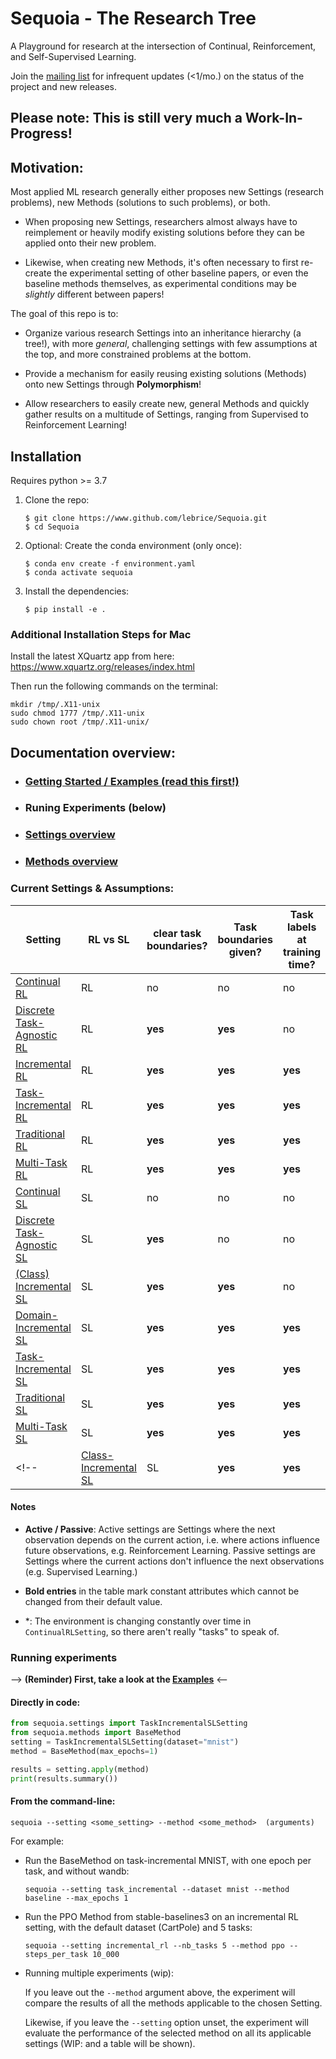# Sequoia - The Research Tree 

A Playground for research at the intersection of Continual, Reinforcement, and Self-Supervised Learning.

Join the [mailing list](https://groups.google.com/forum/#!forum/sequoia_research/join) for infrequent updates (<1/mo.) on the status of the project and new releases.

## Please note: This is still very much a Work-In-Progress!

## Motivation:
Most applied ML research generally either proposes new Settings (research problems), new Methods (solutions to such problems), or both.

- When proposing new Settings, researchers almost always have to reimplement or heavily modify existing solutions before they can be applied onto their new problem.

- Likewise, when creating new Methods, it's often necessary to first re-create the experimental setting of other baseline papers, or even the baseline methods themselves, as experimental conditions may be *slightly* different between papers!

The goal of this repo is to:

- Organize various research Settings into an inheritance hierarchy (a tree!), with more *general*, challenging settings with few assumptions at the top, and more constrained problems at the bottom.

- Provide a mechanism for easily reusing existing solutions (Methods) onto new Settings through **Polymorphism**!

- Allow researchers to easily create new, general Methods and quickly gather results on a multitude of Settings, ranging from Supervised to Reinforcement Learning!


## Installation
Requires python >= 3.7

1. Clone the repo:

    ```console
    $ git clone https://www.github.com/lebrice/Sequoia.git
    $ cd Sequoia
    ```

2. Optional: Create the conda environment (only once):

    ```console
    $ conda env create -f environment.yaml
    $ conda activate sequoia
    ```

3. Install the dependencies:

    ```console
    $ pip install -e .
    ```

### Additional Installation Steps for Mac

Install the latest XQuartz app from here: https://www.xquartz.org/releases/index.html

Then run the following commands on the terminal:

```console
mkdir /tmp/.X11-unix 
sudo chmod 1777 /tmp/.X11-unix 
sudo chown root /tmp/.X11-unix/
```

## Documentation overview:
- ### **[Getting Started / Examples (read this first!)](examples/)**
- ### Runing Experiments (below)
- ### [Settings overview](sequoia/settings/)
- ### [Methods overview](sequoia/methods/)


### Current Settings & Assumptions:

| Setting                                                                    | RL vs SL | clear task boundaries? | Task boundaries given? | Task labels at training time? | task labels at test time | Stationary context? | Fixed action space  |
| ------------------------------------------------------------------------   | --       | ---------------------- | ---------------------- | ----------------------------- | ------------------------ | ------------------- | ------------------- |
| [Continual RL](sequoia/settings/rl/continual/setting.py)                   | RL       | no                     | no                     | no                            | no                       | no                  | no(?)               |
| [Discrete Task-Agnostic RL](sequoia/settings/rl/discrete/setting.py)       | RL       | **yes**                | **yes**                | no                            | no                       | no                  | no(?)               |
| [Incremental RL](sequoia/settings/rl/incremental/setting.py)               | RL       | **yes**                | **yes**                | **yes**                       | no                       | no                  | no(?)               |
| [Task-Incremental RL](sequoia/settings/rl/task_incremental/setting.py)     | RL       | **yes**                | **yes**                | **yes**                       | **yes**                  | no                  | no(?)               |
| [Traditional RL](sequoia/settings/rl/task_incremental/setting.py)          | RL       | **yes**                | **yes**                | **yes**                       | no                       | **yes**             | no(?)               |
| [Multi-Task RL](sequoia/settings/rl/task_incremental/setting.py)           | RL       | **yes**                | **yes**                | **yes**                       | **yes**                  | **yes**             | no(?)               |
| [Continual SL](sequoia/settings/sl/continual/setting.py)                   | SL       | no                     | no                     | no                            | no                       | no                  | no                  |
| [Discrete Task-Agnostic SL](sequoia/settings/sl/discrete/setting.py)       | SL       | **yes**                | no                     | no                            | no                       | no                  | no                  |
| [(Class) Incremental SL](sequoia/settings/sl/incremental/setting.py)       | SL       | **yes**                | **yes**                | no                            | no                       | no                  | no                  |
| [Domain-Incremental SL](sequoia/settings/sl/domain_incremental/setting.py) | SL       | **yes**                | **yes**                | **yes**                       | no                       | no                  | **yes**             |
| [Task-Incremental SL](sequoia/settings/sl/task_incremental/setting.py)     | SL       | **yes**                | **yes**                | **yes**                       | **yes**                  | no                  | no                  |
| [Traditional SL](sequoia/settings/sl/traditional/setting.py)               | SL       | **yes**                | **yes**                | **yes**                       | no                       | **yes**             | no                  |
| [Multi-Task SL](sequoia/settings/sl/multi_task/setting.py)                 | SL       | **yes**                | **yes**                | **yes**                       | **yes**                  | **yes**             | no                  |
<!-- | [Class-Incremental SL](sequoia/settings/sl/class_incremental/setting.py)   | SL       | **yes**                | **yes**                | no                            | no                       | no                  | -->

#### Notes

- **Active / Passive**:
    Active settings are Settings where the next observation depends on the current action, i.e. where actions influence future observations, e.g. Reinforcement Learning.
    Passive settings are Settings where the current actions don't influence the next observations (e.g. Supervised Learning.)

- **Bold entries** in the table mark constant attributes which cannot be
   changed from their default value.

- \*: The environment is changing constantly over time in `ContinualRLSetting`, so
    there aren't really "tasks" to speak of.



### Running experiments

--> **(Reminder) First, take a look at the [Examples](/examples)** <--

#### Directly in code:

```python
from sequoia.settings import TaskIncrementalSLSetting
from sequoia.methods import BaseMethod
setting = TaskIncrementalSLSetting(dataset="mnist")
method = BaseMethod(max_epochs=1)

results = setting.apply(method)
print(results.summary())
```

#### From the command-line:
```console
sequoia --setting <some_setting> --method <some_method>  (arguments)
```
For example:
- Run the BaseMethod on task-incremental MNIST, with one epoch per task, and without wandb:
    ```console
    sequoia --setting task_incremental --dataset mnist --method baseline --max_epochs 1
    ```
- Run the PPO Method from stable-baselines3 on an incremental RL setting, with the default dataset (CartPole) and 5 tasks: 
    ```console
    sequoia --setting incremental_rl --nb_tasks 5 --method ppo --steps_per_task 10_000
    ```

- Running multiple experiments (wip):

    If you leave out the `--method` argument above, the experiment will compare the results of all the methods applicable to the chosen Setting.

    Likewise, if you leave the `--setting` option unset, the experiment will evaluate the performance of the selected method on all its applicable settings (WIP: and a table will be shown).

